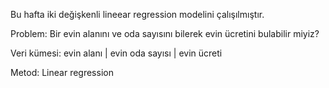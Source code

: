 Bu hafta iki değişkenli lineear regression modelini çalışılmıştır. 

Problem: Bir evin alanını ve oda sayısını bilerek evin ücretini bulabilir miyiz?

Veri kümesi: evin alanı | evin oda sayısı | evin ücreti

Metod: Linear  regression
